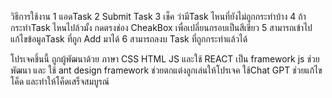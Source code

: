 วิธีการใช้งาน 
1 แอดTask 
2 Submit Task 
3 เช็ค ว่ามีTask ไหนที่ยังไม่ถูกกระทำบ้าง
4 ถ้ากระทำTask ไหนไปล้วมั้ง กดตรงช่อง CheakBox  เพื่อเปลี่ยนกรอบเป็นสีเขียว 
5 สามารถเข้าไปแก้ไขข้อมูลTask ที่ถูก Add มาได้
6 สามารถลงบ Task ที่ถูกกระทำแล้วได้ 


โปรเจคชิ้นนี้ ถูกผู้พัฒนาด้วย ภาษา CSS HTML JS และใช้ REACT เป็น framework  js ช่วยพัฒนา  และ ใช้ ant design framework ช่วยตกแต่งลูกเล่นให้โปรเจค 
ใช้Chat GPT ช่วยแก้ไขโค็ด และทำให้โค็ดเสร็จสมบูรณ์
